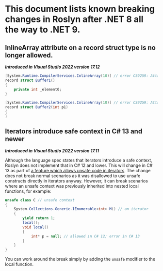 # This document lists known breaking changes in Roslyn after .NET 8 all the way to .NET 9.


## InlineArray attribute on a record struct type is no longer allowed.

***Introduced in Visual Studio 2022 version 17.12***

```cs
[System.Runtime.CompilerServices.InlineArray(10)] // error CS9259: Attribute 'System.Runtime.CompilerServices.InlineArray' cannot be applied to a record struct.
record struct Buffer1()
{
    private int _element0;
}

[System.Runtime.CompilerServices.InlineArray(10)] // error CS9259: Attribute 'System.Runtime.CompilerServices.InlineArray' cannot be applied to a record struct.
record struct Buffer2(int p1)
{
}
```


## Iterators introduce safe context in C# 13 and newer

***Introduced in Visual Studio 2022 version 17.11***

Although the language spec states that iterators introduce a safe context, Roslyn does not implement that in C# 12 and lower.
This will change in C# 13 as part of [a feature which allows unsafe code in iterators](https://github.com/dotnet/roslyn/issues/72662).
The change does not break normal scenarios as it was disallowed to use unsafe constructs directly in iterators anyway.
However, it can break scenarios where an unsafe context was previously inherited into nested local functions, for example:

```cs
unsafe class C // unsafe context
{
    System.Collections.Generic.IEnumerable<int> M() // an iterator
    {
        yield return 1;
        local();
        void local()
        {
            int* p = null; // allowed in C# 12; error in C# 13
        }
    }
}
```

You can work around the break simply by adding the `unsafe` modifier to the local function.
